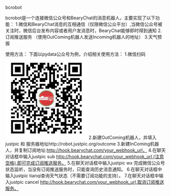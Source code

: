 bcrobot
 
bcrobot是一个连接微信公众号和BearyChat的消息机器人，主要实现了以下功能：
1.微信和BearyChat消息的互相通信（仅限微信公众平台）,当微信公众号被关注时，微信后台发布内容或者用户发消息时，BearyChat能够即时得到通知
2.订阅推送服务
（使用OutComing机器人发送Incoming机器人的地址）
3.天气预报
   
使用方法：
下面以pydata公众号为例，介绍相关使用方法：
1.微信扫码 ![pydata](media/image/qrcode.jpg)
2.新建OutComing机器人，并填入justpic 和 服务器地址http://robot.justpic.org/outcome
3.新建InComing机器人，并复制订阅地址:http://hook.bearychat.com/your_webhook_url，
4.在聊天对话框中输入justpic sub http://hook.bearychat.com/your_webhook_url,(注意空格),即可完成订阅推送服务。
5.在聊天对话框中输入justpic wx 完成微信公众号状态监听，当没有订阅推送服务时，只能查询历史消息通知。
6.在聊天对话框中输入justpic tianqi查询天气状态（不需要订阅功能的支持）。
7.在聊天对话框中输入justpic cancel http://hook.bearychat.com/your_webhook_url,取消订阅推送服务。


